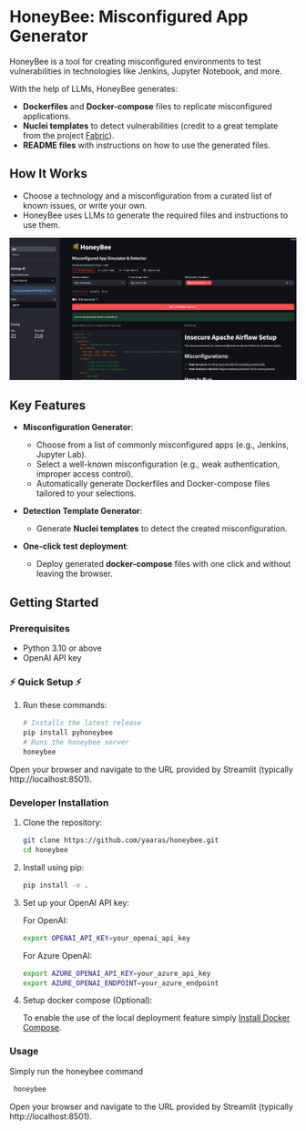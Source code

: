 # HoneyBee: Misconfigured App Generator


HoneyBee is a tool for creating misconfigured environments to test vulnerabilities in technologies like Jenkins, Jupyter Notebook, and more. 

With the help of LLMs, HoneyBee generates:
- **Dockerfiles** and **Docker-compose** files to replicate misconfigured applications.
- **Nuclei templates** to detect vulnerabilities (credit to a great template from the project [Fabric](https://github.com/danielmiessler/fabric)).
- **README files** with instructions on how to use the generated files.

## How It Works
- Choose a technology and a misconfiguration from a curated list of known issues, or write your own.
- HoneyBee uses LLMs to generate the required files and instructions to use them.

![HoneyBee](
images/img.png)

## Key Features

- **Misconfiguration Generator**:
  - Choose from a list of commonly misconfigured apps (e.g., Jenkins, Jupyter Lab).
  - Select a well-known misconfiguration (e.g., weak authentication, improper access control).
  - Automatically generate Dockerfiles and Docker-compose files tailored to your selections.

- **Detection Template Generator**:
  - Generate **Nuclei templates** to detect the created misconfiguration.

- **One-click test deployment**:
  - Deploy generated **docker-compose** files with one click and without leaving the browser.

## Getting Started

### Prerequisites

- Python 3.10 or above
- OpenAI API key

### ⚡ Quick Setup ⚡

1. Run these commands:

    ```bash
    # Installs the latest release
    pip install pyhoneybee
    # Runs the honeybee server
    honeybee
    ```

Open your browser and navigate to the URL provided by Streamlit (typically http://localhost:8501).


### Developer Installation

1. Clone the repository:

   ```bash
   git clone https://github.com/yaaras/honeybee.git
   cd honeybee
    ```

2. Install using pip:

      ```bash
      pip install -e .
      ```

3. Set up your OpenAI API key:

    For OpenAI:

    ```bash
    export OPENAI_API_KEY=your_openai_api_key
    ```

    For Azure OpenAI:

    ```bash
    export AZURE_OPENAI_API_KEY=your_azure_api_key
    export AZURE_OPENAI_ENDPOINT=your_azure_endpoint
    ```

4. Setup docker compose (Optional):

    To enable the use of the local deployment feature simply [Install Docker Compose](https://docs.docker.com/compose/install/).


### Usage
Simply run the honeybee command
   ```bash
    honeybee
   ```
Open your browser and navigate to the URL provided by Streamlit (typically http://localhost:8501).
